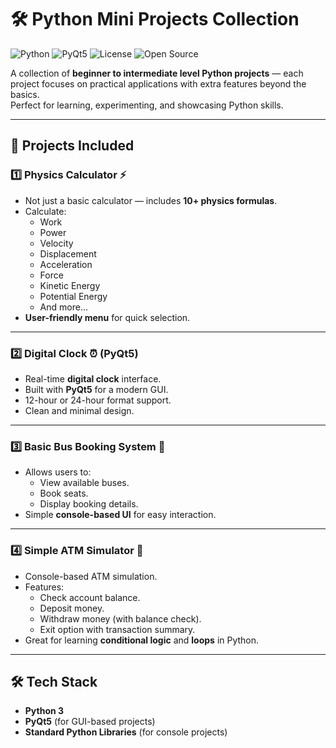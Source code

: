 # 🛠️ Python Mini Projects Collection

![Python](https://img.shields.io/badge/Python-3.8+-blue?logo=python)
![PyQt5](https://img.shields.io/badge/GUI-PyQt5-brightgreen?logo=qt)
![License](https://img.shields.io/badge/License-MIT-yellow.svg)
![Open Source](https://img.shields.io/badge/Open%20Source-💻-success)

A collection of **beginner to intermediate level Python projects** — each project focuses on practical applications with extra features beyond the basics.  
Perfect for learning, experimenting, and showcasing Python skills.

---

## 📂 Projects Included

### 1️⃣ Physics Calculator ⚡
- Not just a basic calculator — includes **10+ physics formulas**.
- Calculate:
  - Work
  - Power
  - Velocity
  - Displacement
  - Acceleration
  - Force
  - Kinetic Energy
  - Potential Energy
  - And more...
- **User-friendly menu** for quick selection.

---

### 2️⃣ Digital Clock ⏰ (PyQt5)
- Real-time **digital clock** interface.
- Built with **PyQt5** for a modern GUI.
- 12-hour or 24-hour format support.
- Clean and minimal design.

---

### 3️⃣ Basic Bus Booking System 🚌
- Allows users to:
  - View available buses.
  - Book seats.
  - Display booking details.
- Simple **console-based UI** for easy interaction.

---

### 4️⃣ Simple ATM Simulator 🏧
- Console-based ATM simulation.
- Features:
  - Check account balance.
  - Deposit money.
  - Withdraw money (with balance check).
  - Exit option with transaction summary.
- Great for learning **conditional logic** and **loops** in Python.

---

## 🛠 Tech Stack
- **Python 3**
- **PyQt5** (for GUI-based projects)
- **Standard Python Libraries** (for console projects)


